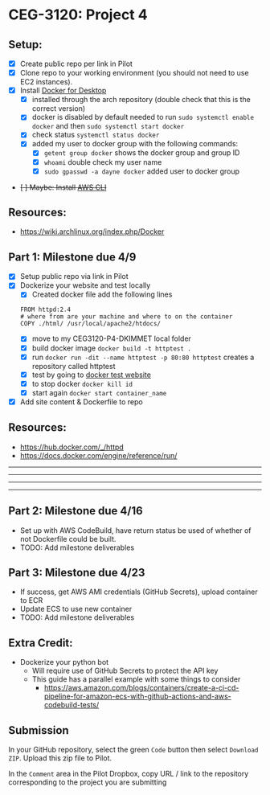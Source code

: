 # CEG-3120: Project 4

## Setup:

- [x] Create public repo per link in Pilot
- [x] Clone repo to your working environment (you should not need to use EC2 instances).
- [x] Install [Docker for Desktop](https://www.docker.com/products/docker-desktop)
  - [x] installed through the arch repository (double check that this is the correct version)
  - [x] docker is disabled by default needed to run `sudo systemctl enable docker` and then `sudo systemctl start docker`
  - [x] check status `systemctl status docker`
  - [x] added my user to docker group with the following commands:
    - [x] `getent group docker` shows the docker group and group ID
    - [x] `whoami` double check my user name
    - [x] `sudo gpasswd -a dayne docker` added user to docker group
- ~~[ ] Maybe: Install [AWS CLI](https://aws.amazon.com/cli/)~~

## Resources:

- https://wiki.archlinux.org/index.php/Docker

## Part 1: Milestone due 4/9

- [x] Setup public repo via link in Pilot
- [x] Dockerize your website and test locally
  - [x] Created docker file add the following lines
  ```
  FROM httpd:2.4
  # where from are your machine and where to on the container
  COPY ./html/ /usr/local/apache2/htdocs/
  ```
  - [x] move to my CEG3120-P4-DKIMMET local folder
  - [x] build docker image `docker build -t httptest .`
  - [x] run `docker run -dit --name httptest -p 80:80 httptest` creates a repository called httptest
  - [x] test by going to [docker test website](http://127.0.0.1/)
  - [x] to stop docker `docker kill id`
  - [x] start again `docker start container_name`
- [x] Add site content & Dockerfile to repo

## Resources:

- https://hub.docker.com/_/httpd
- https://docs.docker.com/engine/reference/run/

---

---

---

---

## Part 2: Milestone due 4/16

- Set up with AWS CodeBuild, have return status be used of whether of not Dockerfile could be built.
- TODO: Add milestone deliverables

## Part 3: Milestone due 4/23

- If success, get AWS AMI credentials (GitHub Secrets), upload container to ECR
- Update ECS to use new container
- TODO: Add milestone deliverables

## Extra Credit:

- Dockerize your python bot
  - Will require use of GitHub Secrets to protect the API key
  - This guide has a parallel example with some things to consider
    - https://aws.amazon.com/blogs/containers/create-a-ci-cd-pipeline-for-amazon-ecs-with-github-actions-and-aws-codebuild-tests/

## Submission

In your GitHub repository, select the green `Code` button then select `Download ZIP`. Upload this zip file to Pilot.

In the `Comment` area in the Pilot Dropbox, copy URL / link to the repository corresponding to the project you are submitting

```

```
